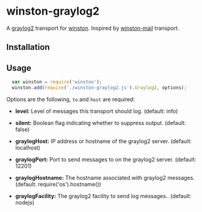 # winston-graylog2

A [graylog2][2] transport for [winston][0]. Inspired by [winston-mail][1] transport.

## Installation

## Usage
``` js
  var winston = require('winston');
  winston.add(require('./winston-graylog2.js').Graylog2, options);

```

Options are the following, `to` and `host` are required:

* __level:__ Level of messages this transport should log. (default: info)
* __silent:__ Boolean flag indicating whether to suppress output. (default: false)

* __graylogHost:__ IP address or hostname of the graylog2 server. (default: localhost)
* __graylogPort:__ Port to send messages to on the graylog2 server. (default: 12201)
* __graylogHostname:__ The hostname associated with graylog2 messages. (default: require('os').hostname())
* __graylogFacility:__ The graylog2 facility to send log messages.. (default: nodejs)

[0]: https://github.com/flatiron/winston
[1]: https://github.com/wavded/winston-mail
[2]: http://www.graylog2.org